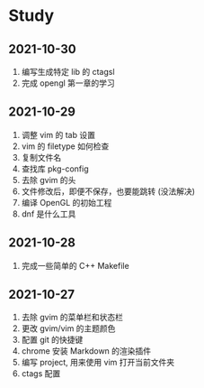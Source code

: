 # Study

## 2021-10-30

1. 编写生成特定 lib 的 ctagsl
2. 完成 opengl 第一章的学习

## 2021-10-29

1. 调整 vim 的 tab 设置
2. vim 的 filetype 如何检查
3. 复制文件名
4. 查找库 pkg-config
5. 去除 gvim 的头
6. 文件修改后，即便不保存，也要能跳转 (没法解决)
7. 编译 OpenGL 的初始工程
8. dnf 是什么工具

## 2021-10-28

1. 完成一些简单的 C++ Makefile

## 2021-10-27

1. 去除 gvim 的菜单栏和状态栏
1. 更改 gvim/vim 的主题颜色
1. 配置 git 的快捷键
1. chrome 安装 Markdown 的渲染插件
1. 编写 project, 用来使用 vim 打开当前文件夹 
1. ctags 配置



